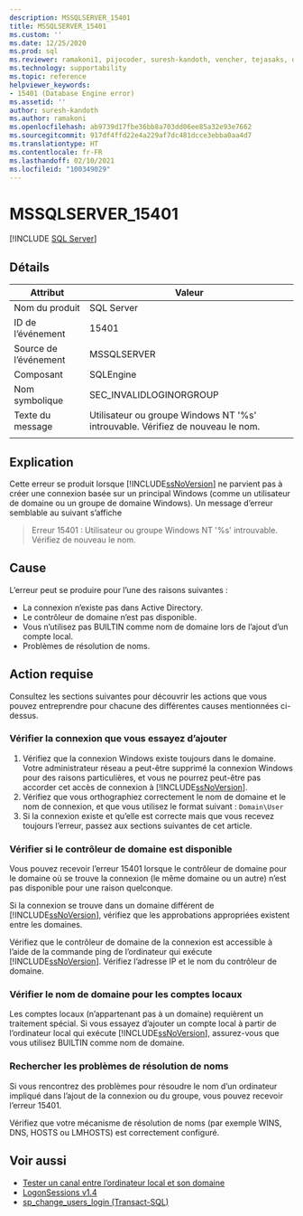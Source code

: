 ```yaml
---
description: MSSQLSERVER_15401
title: MSSQLSERVER_15401
ms.custom: ''
ms.date: 12/25/2020
ms.prod: sql
ms.reviewer: ramakoni1, pijocoder, suresh-kandoth, vencher, tejasaks, docast
ms.technology: supportability
ms.topic: reference
helpviewer_keywords:
- 15401 (Database Engine error)
ms.assetid: ''
author: suresh-kandoth
ms.author: ramakoni
ms.openlocfilehash: ab9739d17fbe36bb8a703dd06ee85a32e93e7662
ms.sourcegitcommit: 917df4ffd22e4a229af7dc481dcce3ebba0aa4d7
ms.translationtype: HT
ms.contentlocale: fr-FR
ms.lasthandoff: 02/10/2021
ms.locfileid: "100349029"
---
```

# <a name="mssqlserver_15401"></a>MSSQLSERVER_15401
 [!INCLUDE [SQL Server](../../includes/applies-to-version/sqlserver.md)]

## <a name="details"></a>Détails

|Attribut|Valeur|
|---|---|
|Nom du produit|SQL Server|
|ID de l’événement|15401|
|Source de l’événement|MSSQLSERVER|
|Composant|SQLEngine|
|Nom symbolique|SEC_INVALIDLOGINORGROUP|
|Texte du message|Utilisateur ou groupe Windows NT '%s' introuvable. Vérifiez de nouveau le nom.|
||

## <a name="explanation"></a>Explication

Cette erreur se produit lorsque [!INCLUDE[ssNoVersion](../../includes/ssnoversion-md.md)] ne parvient pas à créer une connexion basée sur un principal Windows (comme un utilisateur de domaine ou un groupe de domaine Windows). Un message d’erreur semblable au suivant s’affiche

> Erreur 15401 : Utilisateur ou groupe Windows NT '%s' introuvable. Vérifiez de nouveau le nom.

## <a name="cause"></a>Cause

L’erreur peut se produire pour l’une des raisons suivantes :

- La connexion n’existe pas dans Active Directory.
- Le contrôleur de domaine n’est pas disponible.
- Vous n’utilisez pas BUILTIN comme nom de domaine lors de l’ajout d’un compte local.
- Problèmes de résolution de noms.

## <a name="user-action"></a>Action requise

Consultez les sections suivantes pour découvrir les actions que vous pouvez entreprendre pour chacune des différentes causes mentionnées ci-dessus.

### <a name="verify-the-login-you-are-trying-to-add"></a>Vérifier la connexion que vous essayez d’ajouter

1. Vérifiez que la connexion Windows existe toujours dans le domaine. Votre administrateur réseau a peut-être supprimé la connexion Windows pour des raisons particulières, et vous ne pourrez peut-être pas accorder cet accès de connexion à [!INCLUDE[ssNoVersion](../../includes/ssnoversion-md.md)].
1. Vérifiez que vous orthographiez correctement le nom de domaine et le nom de connexion, et que vous utilisez le format suivant : `Domain\User`
1. Si la connexion existe et qu’elle est correcte mais que vous recevez toujours l’erreur, passez aux sections suivantes de cet article.

### <a name="verify-if-the-domain-controller-is-available"></a>Vérifier si le contrôleur de domaine est disponible

Vous pouvez recevoir l’erreur 15401 lorsque le contrôleur de domaine pour le domaine où se trouve la connexion (le même domaine ou un autre) n’est pas disponible pour une raison quelconque.

Si la connexion se trouve dans un domaine différent de [!INCLUDE[ssNoVersion](../../includes/ssnoversion-md.md)], vérifiez que les approbations appropriées existent entre les domaines.

Vérifiez que le contrôleur de domaine de la connexion est accessible à l’aide de la commande ping de l’ordinateur qui exécute [!INCLUDE[ssNoVersion](../../includes/ssnoversion-md.md)]. Vérifiez l’adresse IP et le nom du contrôleur de domaine.

### <a name="verify-the-domain-name-for-local-accounts"></a>Vérifier le nom de domaine pour les comptes locaux

Les comptes locaux (n’appartenant pas à un domaine) requièrent un traitement spécial. Si vous essayez d’ajouter un compte local à partir de l’ordinateur local qui exécute [!INCLUDE[ssNoVersion](../../includes/ssnoversion-md.md)], assurez-vous que vous utilisez BUILTIN comme nom de domaine.

### <a name="check-for-name-resolution-issues"></a>Rechercher les problèmes de résolution de noms

Si vous rencontrez des problèmes pour résoudre le nom d’un ordinateur impliqué dans l’ajout de la connexion ou du groupe, vous pouvez recevoir l’erreur 15401.

Vérifiez que votre mécanisme de résolution de noms (par exemple WINS, DNS, HOSTS ou LMHOSTS) est correctement configuré.

## <a name="see-also"></a>Voir aussi

- [Tester un canal entre l’ordinateur local et son domaine](/powershell/module/microsoft.powershell.management/test-computersecurechannel#example-1--test-a-channel-between-the-local-computer-and-its-domain)
- [LogonSessions v1.4](/sysinternals/downloads/logonsessions)
- [sp_change_users_login (Transact-SQL)](../system-stored-procedures/sp-change-users-login-transact-sql.md)